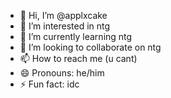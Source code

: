 - 👋 Hi, I’m @applxcake
- 👀 I’m interested in ntg
- 🌱 I’m currently learning ntg
- 💞️ I’m looking to collaborate on ntg
- 📫 How to reach me (u cant)
- 😄 Pronouns: he/him
- ⚡ Fun fact: idc

<!---
applxcake/applxcake is a ✨ special ✨ repository because its `README.md` (this file) appears on your GitHub profile.
You can click the Preview link to take a look at your changes.
--->
